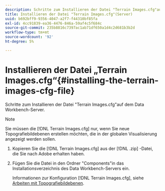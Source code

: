 ```yaml
---
description: Schritte zum Installieren der Datei "Terrain Images.cfg"auf dem Data Workbench-Server.
title: Installieren der Datei "Terrain Images.cfg"(Server)
uuid: b692bff9-9356-4047-a2f7-f44310bf85fa
exl-id: 4cc91839-ea36-4476-846a-59af4c5f684c
source-git-commit: 235b8816c7397ac1ab71df650a1d4c2d681b3b2d
workflow-type: tm+mt
source-wordcount: '92'
ht-degree: 5%

---
```


# Installieren der Datei „Terrain Images.cfg“{#installing-the-terrain-images-cfg-file}

Schritte zum Installieren der Datei &quot;Terrain Images.cfg&quot;auf dem Data Workbench-Server.

>[!NOTE]
>
>Sie müssen die [!DNL Terrain Images.cfg] nur, wenn Sie neue Topografiebildebenen erstellen möchten, die in der globalen Visualisierung angezeigt werden sollen.

1. Kopieren Sie die [!DNL Terrain Images.cfg] aus der [!DNL .zip] -Datei, die Sie nach Adobe erhalten haben.
1. Fügen Sie die Datei in den Ordner &quot;Components&quot;in das Installationsverzeichnis des Data Workbench-Servers ein.

   Informationen zur Konfiguration [!DNL Terrain Images.cfg], siehe [Arbeiten mit Topografiebildebenen](../../../home/c-geo-oview/c-wk-img-lyrs/c-trn-img-lyrs/c-trn-img-lyrs.md#concept-8a0a16013e824ac29f35a0349b5d8ccf).
